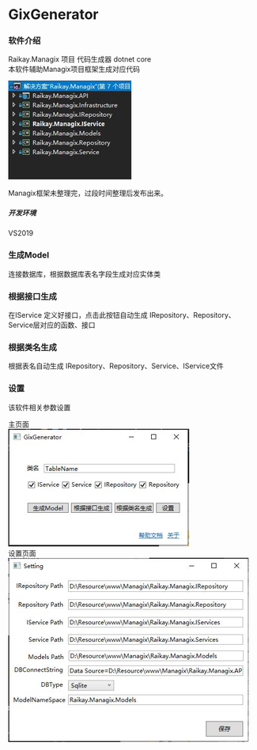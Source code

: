 # GixGenerator

### 软件介绍
Raikay.Managix 项目 代码生成器 dotnet core  
本软件辅助Managix项目框架生成对应代码  

![](https://raw.githubusercontent.com/raikay/GixGenerator/master/Doc/IMG/20190922175255.jpg)  

Managix框架未整理完，过段时间整理后发布出来。   
##### 开发环境
VS2019  

### 生成Model
连接数据库，根据数据库表名字段生成对应实体类  
  

### 根据接口生成
在IService 定义好接口，点击此按钮自动生成 IRepository、Repository、Service层对应的函数、接口  
  

### 根据类名生成
根据表名自动生成 IRepository、Repository、Service、IService文件  
  

### 设置  
该软件相关参数设置  
  

主页面  
![](https://raw.githubusercontent.com/raikay/GixGenerator/master/Doc/IMG/20190922173746.jpg)  
设置页面  
![](https://raw.githubusercontent.com/raikay/GixGenerator/master/Doc/IMG/20190922173833.jpg)
